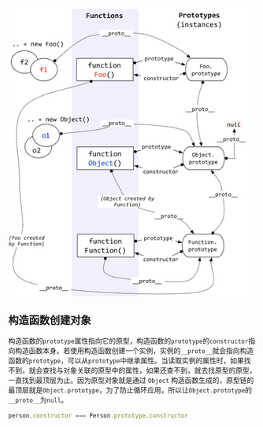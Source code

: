 ![img](./images/38067986-4bf5133e-3341-11e8-955c-ec57beca1c8c.png)

## 构造函数创建对象

构造函数的`prototype`属性指向它的原型，构造函数的`prototype`的`constructor`指向构造函数本身。若使用构造函数创建一个实例，实例的`__proto__`就会指向构造函数的`prototype`，可以从`prototype`中继承属性。当读取实例的属性时，如果找不到，就会查找与对象关联的原型中的属性，如果还查不到，就去找原型的原型，一直找到最顶层为止。因为原型对象就是通过 `Object` 构造函数生成的，原型链的最顶层就是`Object.prototype`，为了防止循环应用，所以让`Object.prototype`的`__proto__`为`null`。

```javascript
person.constructor === Person.prototype.constructor
```



